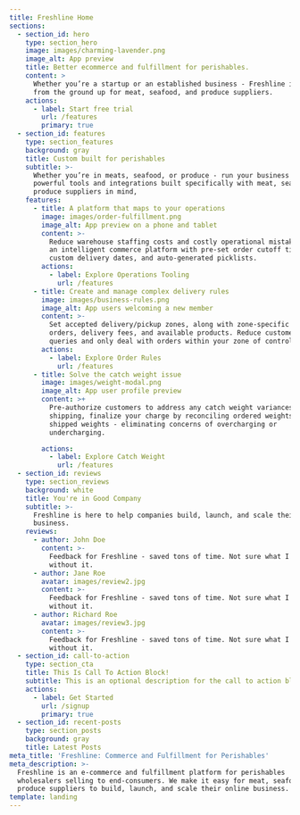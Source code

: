 ```yaml
---
title: Freshline Home
sections:
  - section_id: hero
    type: section_hero
    image: images/charming-lavender.png
    image_alt: App preview
    title: Better ecommerce and fulfillment for perishables.
    content: >
      Whether you’re a startup or an established business - Freshline is built
      from the ground up for meat, seafood, and produce suppliers.
    actions:
      - label: Start free trial
        url: /features
        primary: true
  - section_id: features
    type: section_features
    background: gray
    title: Custom built for perishables
    subtitle: >-
      Whether you’re in meats, seafood, or produce - run your business with
      powerful tools and integrations built specifically with meat, seafood, and
      produce suppliers in mind,
    features:
      - title: A platform that maps to your operations
        image: images/order-fulfillment.png
        image_alt: App preview on a phone and tablet
        content: >-
          Reduce warehouse staffing costs and costly operational mistakes with
          an intelligent commerce platform with pre-set order cutoff times,
          custom delivery dates, and auto-generated picklists.
        actions:
          - label: Explore Operations Tooling
            url: /features
      - title: Create and manage complex delivery rules
        image: images/business-rules.png
        image_alt: App users welcoming a new member
        content: >-
          Set accepted delivery/pickup zones, along with zone-specific minimum
          orders, delivery fees, and available products. Reduce customer support
          queries and only deal with orders within your zone of control.
        actions:
          - label: Explore Order Rules
            url: /features
      - title: Solve the catch weight issue
        image: images/weight-modal.png
        image_alt: App user profile preview
        content: >+
          Pre-authorize customers to address any catch weight variances. After
          shipping, finalize your charge by reconciling ordered weights vs.
          shipped weights - eliminating concerns of overcharging or
          undercharging.

        actions:
          - label: Explore Catch Weight
            url: /features
  - section_id: reviews
    type: section_reviews
    background: white
    title: You're in Good Company
    subtitle: >-
      Freshline is here to help companies build, launch, and scale their online
      business. 
    reviews:
      - author: John Doe
        content: >-
          Feedback for Freshline - saved tons of time. Not sure what I would do
          without it.
      - author: Jane Roe
        avatar: images/review2.jpg
        content: >-
          Feedback for Freshline - saved tons of time. Not sure what I would do
          without it.
      - author: Richard Roe
        avatar: images/review3.jpg
        content: >-
          Feedback for Freshline - saved tons of time. Not sure what I would do
          without it.
  - section_id: call-to-action
    type: section_cta
    title: This Is Call To Action Block!
    subtitle: This is an optional description for the call to action block.
    actions:
      - label: Get Started
        url: /signup
        primary: true
  - section_id: recent-posts
    type: section_posts
    background: gray
    title: Latest Posts
meta_title: 'Freshline: Commerce and Fulfillment for Perishables'
meta_description: >-
  Freshline is an e-commerce and fulfillment platform for perishables
  wholesalers selling to end-consumers. We make it easy for meat, seafoods, and
  produce suppliers to build, launch, and scale their online business.
template: landing
---
```

